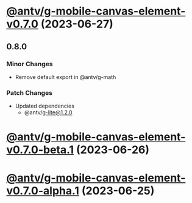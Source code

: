 # [@antv/g-mobile-canvas-element-v0.7.0](https://github.com/antvis/g/compare/@antv/g-mobile-canvas-element@0.6.49...@antv/g-mobile-canvas-element@0.7.0) (2023-06-27)

## 0.8.0

### Minor Changes

-   Remove default export in @antv/g-math

### Patch Changes

-   Updated dependencies
    -   @antv/g-lite@1.2.0

# [@antv/g-mobile-canvas-element-v0.7.0-beta.1](https://github.com/antvis/g/compare/@antv/g-mobile-canvas-element@0.6.49...@antv/g-mobile-canvas-element@0.7.0-beta.1) (2023-06-26)

# [@antv/g-mobile-canvas-element-v0.7.0-alpha.1](https://github.com/antvis/g/compare/@antv/g-mobile-canvas-element@0.6.49...@antv/g-mobile-canvas-element@0.7.0-alpha.1) (2023-06-25)

